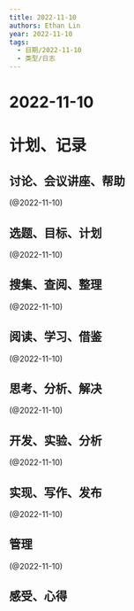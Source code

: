 ```yaml
---
title: 2022-11-10
authors: Ethan Lin
year: 2022-11-10 
tags:
  - 日期/2022-11-10 
  - 类型/日志 
---
```



# 2022-11-10






# 计划、记录

## 讨论、会议讲座、帮助

(@2022-11-10)



## 选题、目标、计划

(@2022-11-10)



## 搜集、查阅、整理

(@2022-11-10)



## 阅读、学习、借鉴

(@2022-11-10)



## 思考、分析、解决

(@2022-11-10)



## 开发、实验、分析

(@2022-11-10)



## 实现、写作、发布

(@2022-11-10)





## 管理

(@2022-11-10)



## 感受、心得



